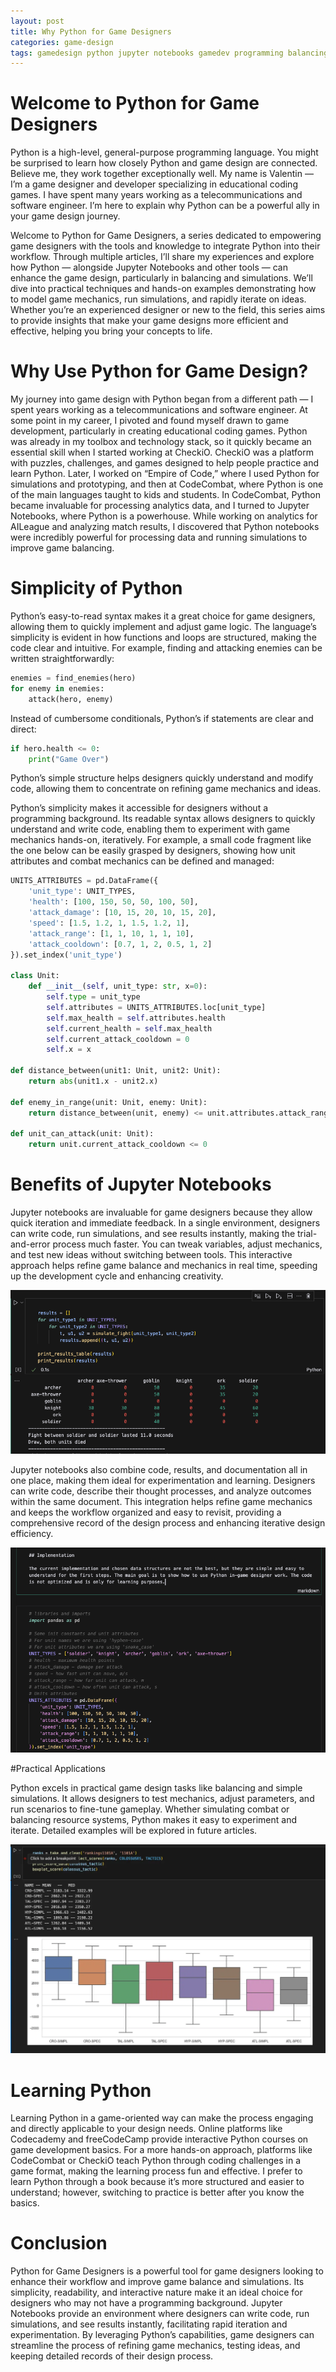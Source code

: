 ```yaml
---
layout: post
title: Why Python for Game Designers
categories: game-design
tags: gamedesign python jupyter notebooks gamedev programming balancing visualization 
---
```


# Welcome to Python for Game Designers

Python is a high-level, general-purpose programming language. You might be surprised to learn how closely Python and game design are connected. Believe me, they work together exceptionally well. My name is Valentin — I’m a game designer and developer specializing in educational coding games. I have spent many years working as a telecommunications and software engineer. I’m here to explain why Python can be a powerful ally in your game design journey.

Welcome to Python for Game Designers, a series dedicated to empowering game designers with the tools and knowledge to integrate Python into their workflow. Through multiple articles, I’ll share my experiences and explore how Python — alongside Jupyter Notebooks and other tools — can enhance the game design, particularly in balancing and simulations. We’ll dive into practical techniques and hands-on examples demonstrating how to model game mechanics, run simulations, and rapidly iterate on ideas. Whether you’re an experienced designer or new to the field, this series aims to provide insights that make your game designs more efficient and effective, helping you bring your concepts to life.

# Why Use Python for Game Design?

My journey into game design with Python began from a different path — I spent years working as a telecommunications and software engineer. At some point in my career, I pivoted and found myself drawn to game development, particularly in creating educational coding games. Python was already in my toolbox and technology stack, so it quickly became an essential skill when I started working at CheckiO. CheckiO was a platform with puzzles, challenges, and games designed to help people practice and learn Python. Later, I worked on “Empire of Code,” where I used Python for simulations and prototyping, and then at CodeCombat, where Python is one of the main languages taught to kids and students. In CodeCombat, Python became invaluable for processing analytics data, and I turned to Jupyter Notebooks, where Python is a powerhouse. While working on analytics for AILeague and analyzing match results, I discovered that Python notebooks were incredibly powerful for processing data and running simulations to improve game balancing.

# Simplicity of Python

Python’s easy-to-read syntax makes it a great choice for game designers, allowing them to quickly implement and adjust game logic. The language’s simplicity is evident in how functions and loops are structured, making the code clear and intuitive. For example, finding and attacking enemies can be written straightforwardly:

```python
enemies = find_enemies(hero)
for enemy in enemies:
    attack(hero, enemy)
```

Instead of cumbersome conditionals, Python’s if statements are clear and direct:

```python
if hero.health <= 0:
    print("Game Over")
```

Python’s simple structure helps designers quickly understand and modify code, allowing them to concentrate on refining game mechanics and ideas.

Python’s simplicity makes it accessible for designers without a programming background. Its readable syntax allows designers to quickly understand and write code, enabling them to experiment with game mechanics hands-on, iteratively. For example, a small code fragment like the one below can be easily grasped by designers, showing how unit attributes and combat mechanics can be defined and managed:

```python
UNITS_ATTRIBUTES = pd.DataFrame({
    'unit_type': UNIT_TYPES,
    'health': [100, 150, 50, 50, 100, 50],
    'attack_damage': [10, 15, 20, 10, 15, 20],
    'speed': [1.5, 1.2, 1, 1.5, 1.2, 1],
    'attack_range': [1, 1, 10, 1, 1, 10],
    'attack_cooldown': [0.7, 1, 2, 0.5, 1, 2]
}).set_index('unit_type')

class Unit:
    def __init__(self, unit_type: str, x=0):
        self.type = unit_type
        self.attributes = UNITS_ATTRIBUTES.loc[unit_type]
        self.max_health = self.attributes.health
        self.current_health = self.max_health
        self.current_attack_cooldown = 0
        self.x = x

def distance_between(unit1: Unit, unit2: Unit):
    return abs(unit1.x - unit2.x)

def enemy_in_range(unit: Unit, enemy: Unit):
    return distance_between(unit, enemy) <= unit.attributes.attack_range

def unit_can_attack(unit: Unit):
    return unit.current_attack_cooldown <= 0
```

# Benefits of Jupyter Notebooks

Jupyter notebooks are invaluable for game designers because they allow quick iteration and immediate feedback. In a single environment, designers can write code, run simulations, and see results instantly, making the trial-and-error process much faster. You can tweak variables, adjust mechanics, and test new ideas without switching between tools. This interactive approach helps refine game balance and mechanics in real time, speeding up the development cycle and enhancing creativity.

![Screenshot of Jupyter Notebook with game code](/assets/images/screenshot_jupyter_notebook.png)

Jupyter notebooks also combine code, results, and documentation all in one place, making them ideal for experimentation and learning. Designers can write code, describe their thought processes, and analyze outcomes within the same document. This integration helps refine game mechanics and keeps the workflow organized and easy to revisit, providing a comprehensive record of the design process and enhancing iterative design efficiency.

![Screenshot of Jupyter Notebook with code and text](/assets/images/screenshot_jupyter_notebook_code_and_text.png)

#Practical Applications

Python excels in practical game design tasks like balancing and simple simulations. It allows designers to test mechanics, adjust parameters, and run scenarios to fine-tune gameplay. Whether simulating combat or balancing resource systems, Python makes it easy to experiment and iterate. Detailed examples will be explored in future articles.

![Screenshot of Jupyter Notebook Plotchart](/assets/images/screenshot-plotchart.webp)

# Learning Python

Learning Python in a game-oriented way can make the process engaging and directly applicable to your design needs. Online platforms like Codecademy and freeCodeCamp provide interactive Python courses on game development basics. For a more hands-on approach, platforms like CodeCombat or CheckiO teach Python through coding challenges in a game format, making the learning process fun and effective. I prefer to learn Python through a book because it’s more structured and easier to understand; however, switching to practice is better after you know the basics.

# Conclusion

Python for Game Designers is a powerful tool for game designers looking to enhance their workflow and improve game balance and simulations. Its simplicity, readability, and interactive nature make it an ideal choice for designers who may not have a programming background. Jupyter Notebooks provide an environment where designers can write code, run simulations, and see results instantly, facilitating rapid iteration and experimentation. By leveraging Python’s capabilities, game designers can streamline the process of refining game mechanics, testing ideas, and keeping detailed records of their design process.